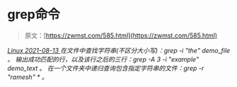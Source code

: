<!--yml
category: 未分类
date: 0001-01-01 00:00:00
-->

# grep命令

> 原文：[https://zwmst.com/585.html](https://zwmst.com/585.html)

   [ *Linux* ](https://zwmst.com/linux)*[ <time datetime="2021-08-14T07:36:15+08:00"> 2021-08-13 </time> ](https://zwmst.com/585.html)  在文件中查找字符串(不区分大小写)：grep -i "the" demo_file 。
输出成功匹配的行，以及该行之后的三行：grep -A 3 -i "example" demo_text 。
在一个文件夹中递归查询包含指定字符串的文件：grep -r "ramesh" * 。*